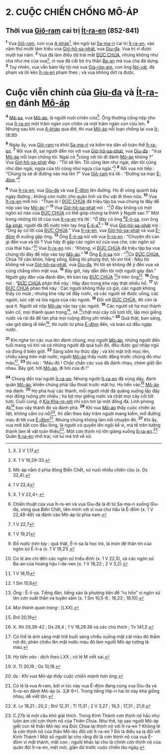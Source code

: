 # 2. CUỘC CHIẾN CHỐNG MÔ-ÁP

## Thời vua [Giô-ram]() cai trị [Ít-ra-en]() (852-841)
<sup><b>1</b></sup> Vua [Giô-ram](), con vua [A-kháp]()[^1-ddd104eb-8da0-4598-a303-9371ec9bd95d], lên ngôi tại [Sa-ma-ri]() cai trị [Ít-ra-en](), vào năm thứ mười tám triều vua [Giơ-hô-sa-phát](), vua [Giu-đa](). Vua trị vì được mười hai năm. <sup><b>2</b></sup> Vua đã làm điều dữ trái mắt [ĐỨC CHÚA](), nhưng không như cha như mẹ của vua[^2-ddd104eb-8da0-4598-a303-9371ec9bd95d], vì vua đã cất bỏ trụ thần [Ba-an]() mà vua cha đã dựng. <sup><b>3</b></sup> Tuy nhiên, vua vẫn bám lấy tội mà vua [Gia-róp-am](), con ông [Nơ-vát](), đã phạm và lôi kéo [Ít-ra-en]() phạm theo ; và vua không dứt ra được.

# Cuộc viễn chinh của [Giu-đa]() và [Ít-ra-en]() đánh [Mô-áp]()
<sup><b>4</b></sup> [Mê-sa](), vua [Mô-áp](), là người nuôi chiên cừu[^3-ddd104eb-8da0-4598-a303-9371ec9bd95d]. Ông thường cống nộp cho vua [Ít-ra-en]() một trăm ngàn con chiên và một trăm ngàn con cừu len. <sup><b>5</b></sup> Nhưng sau khi vua [A-kháp]() qua đời, thì vua [Mô-áp]() nổi loạn chống lại vua [Ít-ra-en]().

<sup><b>6</b></sup> Ngày ấy, vua [Giô-ram]() ra khỏi [Sa-ma-ri]() và kiểm tra dân số toàn thể [Ít-ra-en](). <sup><b>7</b></sup> Rồi vua đi, sai người đến nói với vua [Giơ-hô-sa-phát](), vua [Giu-đa]() : “Vua [Mô-áp]() nổi loạn chống tôi. Ngài có [^1@-ddd104eb-8da0-4598-a303-9371ec9bd95d]cùng với tôi đi đánh [Mô-áp]() không ?” Vua [Giơ-hô-sa-phát]() đáp : “Tôi sẽ lên. Tôi cũng làm như ngài, dân tôi cũng như dân ngài, ngựa của tôi cũng như ngựa của ngài.”[^4-ddd104eb-8da0-4598-a303-9371ec9bd95d] <sup><b>8</b></sup> Rồi vua nói tiếp : “Chúng ta sẽ đi đường nào mà lên ?” Vua [Giô-ram]() trả lời : “Đường sa mạc [Ê-đôm]().”[^5-ddd104eb-8da0-4598-a303-9371ec9bd95d]

<sup><b>9</b></sup> Vua [Ít-ra-en](), vua [Giu-đa]() và vua [Ê-đôm]() lên đường. Họ đi vòng quanh bảy ngày đường ; không còn nước cho quân lính và thú vật đi theo nữa. <sup><b>10</b></sup> Vua [Ít-ra-en]() mới nói : “Than ôi ! [ĐỨC CHÚA]() đã triệu tập ba vua chúng ta đây để nộp vào tay [Mô-áp]() !” <sup><b>11</b></sup> Vua [Giơ-hô-sa-phát]() nói : “[^2@-ddd104eb-8da0-4598-a303-9371ec9bd95d]Ở đây không có một ngôn sứ nào của [ĐỨC CHÚA]() có thể giúp chúng ta thỉnh ý Người sao ?” Một trong những tôi tớ của vua [Ít-ra-en]() trả lời : “Ở đây có ông [^3@-ddd104eb-8da0-4598-a303-9371ec9bd95d][Ê-li-sa](), con ông [Sa-phát](), người đã đổ nước trên tay ông [Ê-li-a]()[^6-ddd104eb-8da0-4598-a303-9371ec9bd95d].” <sup><b>12</b></sup> Vua [Giơ-hô-sa-phát]() nói : “Ông ấy có lời của [ĐỨC CHÚA]().” Vua [Ít-ra-en](), vua [Giơ-hô-sa-phát]() và vua [Ê-đôm]() đi xuống gặp ông. <sup><b>13</b></sup> Ông [Ê-li-sa]() nói với vua [Ít-ra-en]() : “Chuyện đó can gì đến vua và tôi ? Vua hãy đi gặp các ngôn sứ của vua cha, các ngôn sứ của thái hậu.”[^7-ddd104eb-8da0-4598-a303-9371ec9bd95d] Vua [Ít-ra-en]() nói : “Không, vì [ĐỨC CHÚA]() đã triệu tập ba vua chúng tôi đây để nộp vào tay [Mô-áp]().” <sup><b>14</b></sup> Ông [Ê-li-sa]() nói : “[^4@-ddd104eb-8da0-4598-a303-9371ec9bd95d]Có [ĐỨC CHÚA](), Chúa Tể càn khôn, hằng sống, Đấng tôi phụng thờ, tôi xin thề : Nếu tôi không nể vua [Giơ-hô-sa-phát](), vua [Giu-đa](), thì tôi sẽ không để ý đến vua và cũng chẳng nhìn mặt vua. <sup><b>15</b></sup> Bây giờ, hãy dẫn đến tôi một người gảy đàn.” Người gảy đàn vừa đánh đàn, thì bàn tay [ĐỨC CHÚA]() [^5@-ddd104eb-8da0-4598-a303-9371ec9bd95d]ở trên ông[^8-ddd104eb-8da0-4598-a303-9371ec9bd95d]. <sup><b>16</b></sup> Ông nói : “[ĐỨC CHÚA]() phán thế này : Hãy đào trong khe này thật nhiều hố. <sup><b>17</b></sup> Vì [ĐỨC CHÚA]() phán thế này : Các ngươi không thấy có gió, các ngươi không thấy có mưa ; nhưng khe này sẽ đầy nước, và các ngươi sẽ được uống, các ngươi, súc vật và lừa ngựa của các ngươi. <sup><b>18</b></sup> Đối với [ĐỨC CHÚA](), đó còn là quá ít. Người sẽ nộp [Mô-áp]() vào tay các ngươi. <sup><b>19</b></sup> Các ngươi sẽ hạ mọi thành kiên cố, mọi thành quan trọng[^9-ddd104eb-8da0-4598-a303-9371ec9bd95d], sẽ [^6@-ddd104eb-8da0-4598-a303-9371ec9bd95d]chặt mọi cây cối tươi tốt, lấp mọi giếng nước và rải đá để tàn phá mọi ruộng đồng phì nhiêu.” <sup><b>20</b></sup> Quả thật, ban sáng, vào giờ dâng lễ tiến[^10-ddd104eb-8da0-4598-a303-9371ec9bd95d], thì nước từ phía [Ê-đôm]() đến, và toàn xứ đều ngập nước.

<sup><b>21</b></sup> Khi nghe tin các vua lên đánh chúng, mọi người [Mô-áp](), những người đến tuổi mang vũ khí và cả những người đã quá tuổi đó, đều được gọi nhập ngũ và đóng ở biên giới. <sup><b>22</b></sup> Sáng sớm họ thức dậy ; và khi mặt trời mọc lên, chiếu sáng trên mặt nước, người [Mô-áp]() thấy nước đằng trước chúng đỏ như máu[^11-ddd104eb-8da0-4598-a303-9371ec9bd95d], <sup><b>23</b></sup> thì nói : “Máu đó ! Chắc chắn các vua đã đánh nhau, chém giết lẫn nhau. Bây giờ, hỡi [Mô-áp](), đi hôi của đi !”

<sup><b>24</b></sup> Chúng đến trại người [Ít-ra-en](). Nhưng người [Ít-ra-en]() đã vùng dậy, đánh quân [Mô-áp](), khiến chúng phải tẩu thoát trước mặt họ. Họ tiến vào[^12-ddd104eb-8da0-4598-a303-9371ec9bd95d] [Mô-áp]() mà đánh. <sup><b>25</b></sup> Họ phá huỷ các thành, mỗi người nhặt đá quăng xuống lấp đầy mọi đồng ruộng phì nhiêu ; họ bịt mọi giếng nước và chặt mọi cây cối tốt tươi. Cuối cùng, ở [Kia Kha-re-xét]() chỉ còn trơ lại một đống đá. Lính phóng đá[^13-ddd104eb-8da0-4598-a303-9371ec9bd95d] bao vây thành đó và đánh phá. <sup><b>26</b></sup> Khi vua [Mô-áp]() thấy cuộc chiến ác liệt, không cầm cự nổi[^14-ddd104eb-8da0-4598-a303-9371ec9bd95d], thì dẫn theo bảy trăm người mang kiếm, mở đường máu đi tới vua [Ê-đôm]()[^15-ddd104eb-8da0-4598-a303-9371ec9bd95d]. Nhưng chúng không làm nổi chuyện đó. <sup><b>27</b></sup> Khi ấy, vua mới bắt con đầu lòng, là người có quyền lên ngôi kế vị, mà tế trên tường thành làm lễ vật toàn thiêu[^16-ddd104eb-8da0-4598-a303-9371ec9bd95d]. Một cơn thịnh nộ lớn giáng xuống [Ít-ra-en]().[^17-ddd104eb-8da0-4598-a303-9371ec9bd95d] Quân [Ít-ra-en]() nhổ trại, rút lui mà trở về xứ.

[^1-ddd104eb-8da0-4598-a303-9371ec9bd95d]: X. 2 V 1,17.
[^2-ddd104eb-8da0-4598-a303-9371ec9bd95d]: X. 1 V 16,29-33.
[^3-ddd104eb-8da0-4598-a303-9371ec9bd95d]: Mô-áp nằm ở phía đông Biển Chết, xứ nuôi nhiều chiên cừu (x. Ds 32,4).
[^4-ddd104eb-8da0-4598-a303-9371ec9bd95d]: X. 1 V 22,4+.
[^5-ddd104eb-8da0-4598-a303-9371ec9bd95d]: Chiến thuật của vua Ít-ra-en và vua Giu-đa là đi từ Sa-ma-ri xuống Giu-đa, vòng qua Biển Chết, liên minh với vị vua chư hầu là Ê-đôm (x. 1 V 22,48-49) và đánh vào Mô-áp từ phía nam.
[^6-ddd104eb-8da0-4598-a303-9371ec9bd95d]: *Đổ nước trên tay* : quả thật, Ê-li-sa là học trò, là môn đệ thân tín của ngôn sứ Ê-li-a (x. 1 V 19,21).
[^7-ddd104eb-8da0-4598-a303-9371ec9bd95d]: Có lẽ ám chỉ đến các ngôn sứ triều đình (x. 1 V 22,5), và các ngôn sứ Ba-an của hoàng hậu I-de-ven (x. 1 V 18,22 ; 2 V 3,2).
[^8-ddd104eb-8da0-4598-a303-9371ec9bd95d]: *Ông* : Ê-li-sa. Tiếng đàn, tiếng sáo là phương tiện để “ru hồn” vị ngôn sứ lên cơn xuất thần và tuyên sấm (x. 1 Sm 10,5-6 ; 16,23 ; 18,10).
[^9-ddd104eb-8da0-4598-a303-9371ec9bd95d]: *Mọi thành quan trọng* : \[LXX].
[^10-ddd104eb-8da0-4598-a303-9371ec9bd95d]: X. Xh 29,38-42 ; Ds 28,4 ; 1 V 18,29.36 và các chú thích ; Tv 141,2.
[^11-ddd104eb-8da0-4598-a303-9371ec9bd95d]: Có thể là ánh sáng mặt trời buổi sáng chiếu xuống mặt cát màu đỏ thẫm nơi đó, phản chiếu lên mặt nước màu đỏ làm người Mô-áp tưởng là máu.
[^12-ddd104eb-8da0-4598-a303-9371ec9bd95d]: *Họ tiến vào* : dịch theo LXX ; có lẽ M viết sai.
[^13-ddd104eb-8da0-4598-a303-9371ec9bd95d]: X. Tl 20,16 ; Gs 10,18.
[^14-ddd104eb-8da0-4598-a303-9371ec9bd95d]: ds : *Khi vua Mô-áp thấy cuộc chiến mạnh hơn ông*.
[^15-ddd104eb-8da0-4598-a303-9371ec9bd95d]: Có lẽ là vua A-ram, bởi vì lúc này vua Ê-đôm đang cùng vua Giu-đa và Ít-ra-en đánh Mô-áp (x. 3,8-9+). Trong tiếng Híp-ri hai từ này khá giống nhau, dễ viết lộn.
[^16-ddd104eb-8da0-4598-a303-9371ec9bd95d]: X. Lv 18,21 ; 20,2 ; Đnl 12,31 ; Tl 11,31 ; 2 V 3,27 ; 16,3 ; 17,31 ; 21,6.
[^17-ddd104eb-8da0-4598-a303-9371ec9bd95d]: C.27b là một câu khó giải thích. Trong Kinh Thánh *cơn thịnh nộ* hầu như luôn ám chỉ cơn thịnh nộ của Thiên Chúa. Như thế, tại sao người Mô-áp giết con tế thần Mô-léc mà Đức Chúa lại thịnh nộ với Ít-ra-en ? Không lẽ là cơn thịnh nộ của thần Mô-léc đối với Ít-ra-en ? Đó là điều xa lạ đối với Kinh Thánh ! Một số người lại cho rằng đó là cơn thịnh nộ của vua Ê-đôm vì mất thành, mất con ; người khác lại cho là chính cơn thịnh nộ của quân đội Ít-ra-en, mệt mỏi, giận dữ trước cuộc chiến lâu ngày.
[^1@-ddd104eb-8da0-4598-a303-9371ec9bd95d]: 1 V 22,4
[^2@-ddd104eb-8da0-4598-a303-9371ec9bd95d]: 1 V 22,7
[^3@-ddd104eb-8da0-4598-a303-9371ec9bd95d]: 1 V 19,21
[^4@-ddd104eb-8da0-4598-a303-9371ec9bd95d]: 1 V 18,15
[^5@-ddd104eb-8da0-4598-a303-9371ec9bd95d]: 1 Sm 10,6
[^6@-ddd104eb-8da0-4598-a303-9371ec9bd95d]: Đnl 20,19
